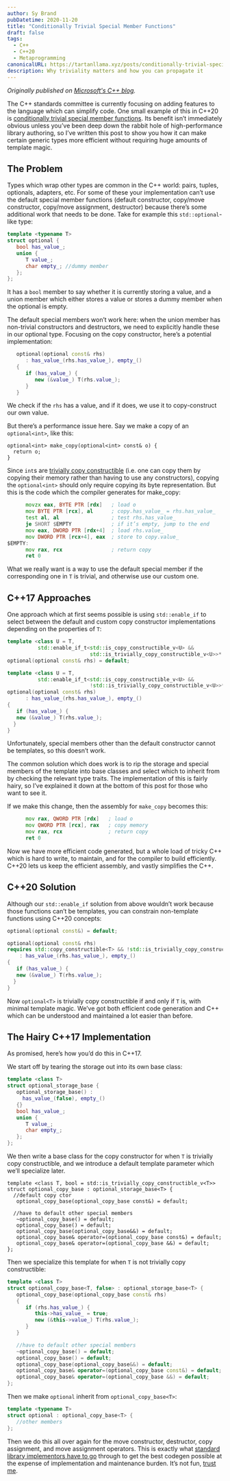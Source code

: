 ```yaml
---
author: Sy Brand
pubDatetime: 2020-11-20
title: "Conditionally Trivial Special Member Functions"
draft: false
tags:
  - C++
  - C++20
  - Metaprogramming
canonicalURL: https://tartanllama.xyz/posts/conditionally-trivial-special-member-functions
description: Why triviality matters and how you can propagate it
---
```


_Originally published on [Microsoft's C++ blog](https://devblogs.microsoft.com/cppblog/conditionally-trivial-special-member-functions/)._

The C++ standards committee is currently focusing on adding features to the language which can simplify code. One small example of this in C++20 is [conditionally trivial special member functions](http://www.open-std.org/jtc1/sc22/wg21/docs/papers/2019/p0848r3.html). Its benefit isn’t immediately obvious unless you’ve been deep down the rabbit hole of high-performance library authoring, so I’ve written this post to show you how it can make certain generic types more efficient without requiring huge amounts of template magic.

## The Problem

Types which wrap other types are common in the C++ world: pairs, tuples, optionals, adapters, etc. For some of these your implementation can’t use the default special member functions (default constructor, copy/move constructor, copy/move assignment, destructor) because there’s some additional work that needs to be done. Take for example this `std::optional`-like type:

```cpp
template <typename T>
struct optional {
   bool has_value_;
   union {
      T value_;
      char empty_; //dummy member
   };
};
```

It has a `bool` member to say whether it is currently storing a value, and a union member which either stores a value or stores a dummy member when the optional is empty.

The default special members won’t work here: when the union member has non-trivial constructors and destructors, we need to explicitly handle these in our optional type. Focusing on the copy constructor, here’s a potential implementation:

```cpp
   optional(optional const& rhs)
      : has_value_(rhs.has_value_), empty_()
   {
      if (has_value_) {
         new (&value_) T(rhs.value_);
      }
   }
```

We check if the `rhs` has a value, and if it does, we use it to copy-construct our own value.

But there’s a performance issue here. Say we make a copy of an `optional<int>`, like this:

```
optional<int> make_copy(optional<int> const& o) {
  return o;
}
```

Since `int`s are [trivially copy constructible](https://en.cppreference.com/w/cpp/language/copy_constructor#Trivial_copy_constructor) (i.e. one can copy them by copying their memory rather than having to use any constructors), copying the `optional<int>` should only require copying its byte representation. But this is the code which the compiler generates for make_copy:

```asm
      movzx eax, BYTE PTR [rdx]   ; load o
      mov BYTE PTR [rcx], al      ; copy.has_value_ = rhs.has_value_
      test al, al                 ; test rhs.has_value_
      je SHORT $EMPTY             ; if it’s empty, jump to the end
      mov eax, DWORD PTR [rdx+4]  ; load rhs.value_
      mov DWORD PTR [rcx+4], eax  ; store to copy.value_
$EMPTY:
      mov rax, rcx                ; return copy
      ret 0
```

What we really want is a way to use the default special member if the corresponding one in `T` is trivial, and otherwise use our custom one.

## C++17 Approaches

One approach which at first seems possible is using `std::enable_if` to select between the default and custom copy constructor implementations depending on the properties of `T`:

```cpp
template <class U = T, 
          std::enable_if_t<std::is_copy_constructible_v<U> && 
                           std::is_trivially_copy_constructible_v<U>>* = nullptr>
optional(optional const& rhs) = default;

template <class U = T, 
          std::enable_if_t<std::is_copy_constructible_v<U> &&
                           !std::is_trivially_copy_constructible_v<U>>* = nullptr>
optional(optional const& rhs)
      : has_value_(rhs.has_value_), empty_()
{
   if (has_value_) {
   new (&value_) T(rhs.value_);
  }
}
```

Unfortunately, special members other than the default constructor cannot be templates, so this doesn’t work.

The common solution which does work is to rip the storage and special members of the template into base classes and select which to inherit from by checking the relevant type traits. The implementation of this is fairly hairy, so I’ve explained it down at the bottom of this post for those who want to see it.

If we make this change, then the assembly for `make_copy` becomes this:

```asm
      mov rax, QWORD PTR [rdx]   ; load o
      mov QWORD PTR [rcx], rax   ; copy memory
      mov rax, rcx               ; return copy
      ret 0
```

Now we have more efficient code generated, but a whole load of tricky C++ which is hard to write, to maintain, and for the compiler to build efficiently. C++20 lets us keep the efficient assembly, and vastly simplifies the C++.

## C++20 Solution

Although our `std::enable_if` solution from above wouldn’t work because those functions can’t be templates, you can constrain non-template functions using C++20 concepts:

```cpp
optional(optional const&) = default;

optional(optional const& rhs)
requires std::copy_constructible<T> && !std::is_trivially_copy_constructible_v<T>
    : has_value_(rhs.has_value_), empty_()
{
   if (has_value_) {
   new (&value_) T(rhs.value_);
  }
}
```

Now `optional<T>` is trivially copy constructible if and only if `T` is, with minimal template magic. We’ve got both efficient code generation and C++ which can be understood and maintained a lot easier than before.

## The Hairy C++17 Implementation

As promised, here’s how you’d do this in C++17.

We start off by tearing the storage out into its own base class:

```cpp
template <class T>
struct optional_storage_base {
   optional_storage_base() :
     has_value_(false), empty_()
   {}
   bool has_value_;
   union {
      T value_;
      char empty_;
   };
};
```

We then write a base class for the copy constructor for when `T` is trivially copy constructible, and we introduce a default template parameter which we’ll specialize later.

```
template <class T, bool = std::is_trivially_copy_constructible_v<T>>
struct optional_copy_base : optional_storage_base<T> {
  //default copy ctor
   optional_copy_base(optional_copy_base const&) = default;

  //have to default other special members
   ~optional_copy_base() = default;
   optional_copy_base() = default;
   optional_copy_base(optional_copy_base&&) = default;
   optional_copy_base& operator=(optional_copy_base const&) = default;
   optional_copy_base& operator=(optional_copy_base &&) = default;
};
```

Then we specialize this template for when `T` is not trivially copy constructible:

```cpp
template <class T>
struct optional_copy_base<T, false> : optional_storage_base<T> {
   optional_copy_base(optional_copy_base const& rhs)
   {
      if (rhs.has_value_) {
         this->has_value_ = true;
         new (&this->value_) T(rhs.value_);
      }
   }

   //have to default other special members
   ~optional_copy_base() = default;
   optional_copy_base() = default;
   optional_copy_base(optional_copy_base&&) = default;
   optional_copy_base& operator=(optional_copy_base const&) = default;
   optional_copy_base& operator=(optional_copy_base &&) = default;
};
```

Then we make `optional` inherit from `optional_copy_base<T>`:

```cpp
template <typename T>
struct optional : optional_copy_base<T> {
   //other members
};
```

Then we do this all over again for the move constructor, destructor, copy assignment, and move assignment operators. This is exactly what [standard library implementors have to go](https://github.com/microsoft/STL/blob/main/stl/inc/optional) through to get the best codegen possible at the expense of implementation and maintenance burden. It’s not fun, [trust me](https://github.com/TartanLlama/optional).